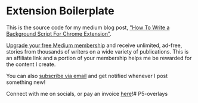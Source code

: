 # Extension Boilerplate

This is the source code for my medium blog post, ["How To Write a Background Script For Chrome Extension"](https://medium.com/better-programming/how-to-write-a-background-script-for-chrome-extension-ad76875eb6cd).

[Upgrade your free Medium membership](https://matt-croak.medium.com/membership) and receive unlimited, ad-free, stories from thousands of writers on a wide variety of publications. This is an affiliate link and a portion of your membership helps me be rewarded for the content I create.

You can also [subscribe via email](https://matt-croak.medium.com/subscribe) and get notified whenever I post something new!

Connect with me on socials, or pay an invoice [here](https://linktr.ee/mattcroak)!# P5-overlays
